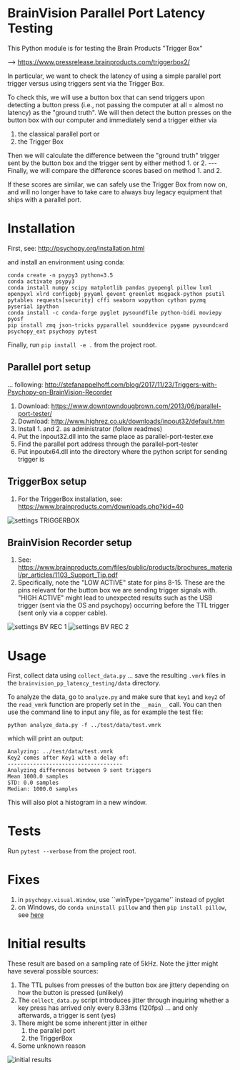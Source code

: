 # BrainVision Parallel Port Latency Testing

This Python module is for testing the Brain Products "Trigger Box"

--> https://www.pressrelease.brainproducts.com/triggerbox2/

In particular, we want to check the latency of using a simple parallel port trigger
versus using triggers sent via the Trigger Box.

To check this, we will use a button box that can send triggers upon detecting a
button press (i.e., not passing the computer at all = almost no latency) as the
"ground truth". We will then detect the button presses on the button box with our
computer and immediately send a trigger either via

1. the classical parallel port or
2. the Trigger Box

Then we will calculate the difference between the "ground truth" trigger sent by
the button box and the trigger sent by either method 1. or 2. --- Finally, we will
compare the difference scores based on method 1. and 2.

If these scores are similar, we can safely use the Trigger Box from now on, and will
no longer have to take care to always buy legacy equipment that ships with a parallel port.

# Installation

First, see: http://psychopy.org/installation.html

and install an environment using conda:

```
conda create -n psypy3 python=3.5
conda activate psypy3
conda install numpy scipy matplotlib pandas pyopengl pillow lxml openpyxl xlrd configobj pyyaml gevent greenlet msgpack-python psutil pytables requests[security] cffi seaborn wxpython cython pyzmq pyserial ipython
conda install -c conda-forge pyglet pysoundfile python-bidi moviepy pyosf
pip install zmq json-tricks pyparallel sounddevice pygame pysoundcard psychopy_ext psychopy pytest
```

Finally, run `pip install -e .` from the project root.

## Parallel port setup
... following: http://stefanappelhoff.com/blog/2017/11/23/Triggers-with-Psychopy-on-BrainVision-Recorder

1. Download: https://www.downtowndougbrown.com/2013/06/parallel-port-tester/
2. Download: http://www.highrez.co.uk/downloads/inpout32/default.htm
3. Install 1. and 2. as administrator (follow readmes)
4. Put the inpout32.dll into the same place as parallel-port-tester.exe
5. Find the parallel port address through the parallel-port-tester
6. Put inpoutx64.dll into the directory where the python script for sending trigger is

## TriggerBox setup

1. For the TriggerBox installation, see: https://www.brainproducts.com/downloads.php?kid=40

![settings TRIGGERBOX](./settings/trigger_box.jpg)


## BrainVision Recorder setup
1. See: https://www.brainproducts.com/files/public/products/brochures_material/pr_articles/1103_Support_Tip.pdf
2. Specifically, note the "LOW ACTIVE" state for pins 8-15. These are the pins relevant for the button box we are sending trigger signals with. "HIGH ACTIVE" might lead to unexpected results such as the USB trigger (sent via the OS and psychopy) occurring before the TTL trigger (sent only via a copper cable).

![settings BV REC 1](./settings/settings1.png)
![settings BV REC 2](./settings/settings2.png)


# Usage

First, collect data using `collect_data.py` ... save the resulting `.vmrk` files in the `brainvision_pp_latency_testing/data` directory.

To analyze the data, go to `analyze.py` and make sure that `key1` and `key2`
of the `read_vmrk` function are properly set in the `__main__` call. You can
then use the command line to input any file, as for example the test file:

`python analyze_data.py -f ../test/data/test.vmrk`

which will print an output:

```
Analyzing: ../test/data/test.vmrk
Key2 comes after Key1 with a delay of:
------------------------------------
Analyzing differences between 9 sent triggers
Mean 1000.0 samples
STD: 0.0 samples
Median: 1000.0 samples

```

This will also plot a histogram in a new window.

# Tests

Run `pytest --verbose` from the project root.

# Fixes
1. in `psychopy.visual.Window`, use ``winType='pygame'` instead of pyglet
2. on Windows, do `conda uninstall pillow` and then `pip install pillow`, see [here](https://github.com/python-pillow/Pillow/issues/2945)

# Initial results

These result are based on a sampling rate of 5kHz. Note the jitter might have several possible sources:

1. The TTL pulses from presses of the button box are jittery depending on how the button is pressed (unlikely)
2. The `collect_data.py` script introduces jitter through inquiring whether a key press has arrived only every 8.33ms (120fps) ... and only afterwards, a trigger is sent (yes)
3. There might be some inherent jitter in either
    1. the parallel port
    2. the TriggerBox
4. Some unknown reason


![initial results](./results.png)
